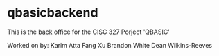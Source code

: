# qbasicbackend
This is the back office for the CISC 327 Porject 'QBASIC'

Worked on by:
Karim Atta
Fang Xu
Brandon White
Dean Wilkins-Reeves
